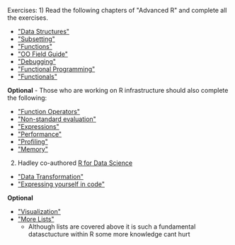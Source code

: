 Exercises: 
1)
Read the following chapters of "Advanced R" and complete all the exercises.

 * ["Data Structures"](http://adv-r.had.co.nz/Data-structures.html)
 * ["Subsetting"](http://adv-r.had.co.nz/Subsetting.html)
 * ["Functions"](http://adv-r.had.co.nz/Functions.html)
 * ["OO Field Guide"](http://adv-r.had.co.nz/OO-essentials.html)
 * ["Debugging"](http://adv-r.had.co.nz/Exceptions-Debugging.html)
 * ["Functional Programming"](http://adv-r.had.co.nz/Functional-programming.html)
 * ["Functionals"](http://adv-r.had.co.nz/Functionals.html)

**Optional** - Those who are working on R infrastructure should also complete the following:

* ["Function Operators"](http://adv-r.had.co.nz/Function-operators.html)
* ["Non-standard evaluation"](http://adv-r.had.co.nz/Computing-on-the-language.html)
* ["Expressions"](http://adv-r.had.co.nz/Expressions.html)
* ["Performance"](http://adv-r.had.co.nz/Performance.html)
* ["Profiling"](http://adv-r.had.co.nz/Profiling.html)
* ["Memory"](http://adv-r.had.co.nz/memory.html)


2) Hadley co-authored [R for Data Science](http://r4ds.had.co.nz/)

  * ["Data Transformation"](http://r4ds.had.co.nz/transform.html)
  * ["Expressing yourself in code"](http://r4ds.had.co.nz/functions.html)

**Optional** 

  * ["Visualization"](http://r4ds.had.co.nz/visualize.html)
  * ["More Lists"](http://r4ds.had.co.nz/lists.html) 
    * Although lists are covered above it is such a fundamental datasctucture within R some more knowledge cant hurt
  


